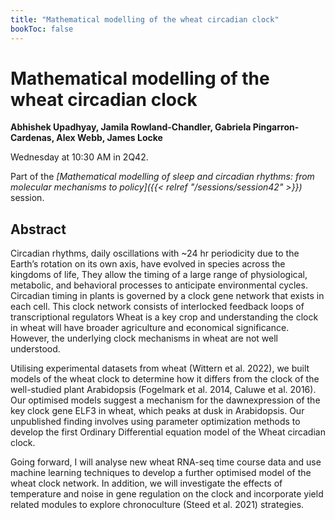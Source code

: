 ```yaml
---
title: "Mathematical modelling of the wheat circadian clock"
bookToc: false
---
```


# Mathematical modelling of the wheat circadian clock

**Abhishek Upadhyay, Jamila Rowland-Chandler, Gabriela Pingarron-Cardenas, Alex Webb, James Locke**

Wednesday at 10:30 AM in 2Q42.

Part of the *[Mathematical modelling of sleep and circadian rhythms: from molecular mechanisms to policy]({{< relref "/sessions/session42" >}})* session.

## Abstract

Circadian rhythms, daily oscillations with ~24 hr periodicity due to the
Earth’s rotation on its own axis, have evolved in species across the
kingdoms of life, They allow the timing of a large range of physiological,
metabolic, and behavioral processes to anticipate environmental
cycles. Circadian timing in plants is governed by a clock gene network
that exists in each cell. This clock network consists of interlocked
feedback loops of transcriptional regulators Wheat is a key crop and
understanding the clock in wheat will have broader agriculture and
economical significance. However, the underlying clock mechanisms in
wheat are not well understood.

Utilising experimental datasets from wheat (Wittern et al. 2022), we built
models of the wheat clock to determine how it differs from the clock of
the well-studied plant Arabidopsis (Fogelmark et al. 2014, Caluwe et al.
2016). Our optimised models suggest a mechanism for the dawnexpression of the key clock gene ELF3 in wheat, which peaks at dusk in
Arabidopsis. Our unpublished finding involves using parameter
optimization methods to develop the first Ordinary Differential equation
model of the Wheat circadian clock.

Going forward, I will analyse new wheat RNA-seq time course data and
use machine learning techniques to develop a further optimised model
of the wheat clock network. In addition, we will investigate the effects of
temperature and noise in gene regulation on the clock and incorporate
yield related modules to explore chronoculture (Steed et al. 2021)
strategies. 


